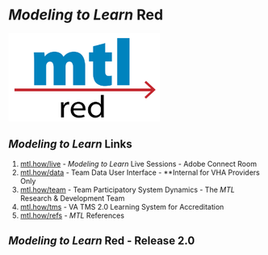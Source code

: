 # _Modeling to Learn_ Red

[<img src = "https://github.com/lzim/teampsd/blob/master/resources/logos/mtl_how_red.png"
     height = "175" width = "300">](https://github.com/lzim/mtl)

## *Modeling to Learn* Links

1. [mtl.how/live](https://www.mtl.how/live) - _Modeling to Learn_ Live Sessions - Adobe Connect Room
2. [mtl.how/data](https://www.mtl.how/data) - Team Data User Interface - **Internal for VHA Providers Only
3. [mtl.how/team](https://www.mtl.how/team) - Team Participatory System Dynamics - The _MTL_ Research & Development Team
4. [mtl.how/tms](https://www.mtl.how/tms) - VA TMS 2.0 Learning System for Accreditation
5. [mtl.how/refs](https://www.mtl.how/refs) - _MTL_ References 

## _Modeling to Learn_ Red - Release 2.0
